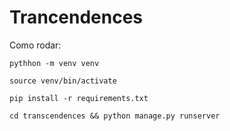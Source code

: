 # Trancendences


Como rodar:

`pythhon -m venv venv`

`source venv/bin/activate`

`pip install -r requirements.txt`

`cd transcendences && python manage.py runserver`
